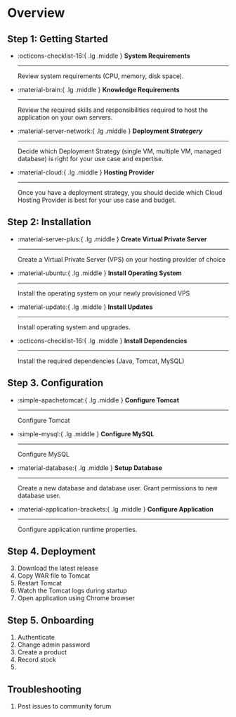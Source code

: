 # Overview

## Step 1: Getting Started 

<div class="grid cards" markdown>

- :octicons-checklist-16:{ .lg .middle } __System Requirements__

    ---
    Review system requirements (CPU, memory, disk space).

- :material-brain:{ .lg .middle } __Knowledge Requirements__ 

    ---
    Review the required skills and responsibilities required to
    host the application on your own servers.

- :material-server-network:{ .lg .middle } __Deployment _Strategery___
  
    ---
    Decide which Deployment Strategy (single VM, multiple VM, managed database)
    is right for your use case and expertise.


- :material-cloud:{ .lg .middle } __Hosting Provider__

    --- 
    Once you have a deployment strategy, you should decide which Cloud Hosting Provider
    is best for your use case and budget.

</div>

[//]: # (2. Review System Requirements &#40;CPU, memory, disk space, technology stack&#41;)

[//]: # (1. Review Knowledge Requirements &#40;required skills for hosting the application yourself&#41;)

[//]: # (3. Choose Deployment Strategy &#40;single VM, multiple VM, managed database&#41;)

[//]: # (2. Choose Hosting Provider &#40;Digital Ocean, Amazon, Azure&#41;)

## Step 2: Installation 

<div class="grid cards" markdown>

- :material-server-plus:{ .lg .middle } __Create Virtual Private Server__

    ---
    Create a Virtual Private Server (VPS) on your hosting provider of choice

- :material-ubuntu:{ .lg .middle } __Install Operating System__

    ---
    Install the operating system on your newly provisioned VPS

- :material-update:{ .lg .middle } __Install Updates__

    ---
    Install operating system and upgrades.

- :octicons-checklist-16:{ .lg .middle } __Install Dependencies__

    ---
    Install the required dependencies (Java, Tomcat, MySQL)




</div>


## Step 3. Configuration

<div class="grid cards" markdown>

- :simple-apachetomcat:{ .lg .middle } __Configure Tomcat__

    ---
    Configure Tomcat 

- :simple-mysql:{ .lg .middle } __Configure MySQL__

    ---
    Configure MySQL

- :material-database:{ .lg .middle } __Setup Database__

    ---
    Create a new database and database user. Grant permissions to new database user.

- :material-application-brackets:{ .lg .middle } __Configure Application__

    ---
    Configure application runtime properties.



</div>


## Step 4. Deployment
3. Download the latest release
1. Copy WAR file to Tomcat
1. Restart Tomcat
1. Watch the Tomcat logs during startup
1. Open application using Chrome browser 

## Step 5. Onboarding
1. Authenticate
1. Change admin password
2. Create a product
3. Record stock 
4. 

## Troubleshooting
1. Post issues to community forum
